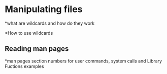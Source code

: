 # Manipulating files

*what are wildcards and how do they work

*How to use wildcards

## Reading man pages

*man pages section numbers for user commands, system calls and Library Fuctions examples 
